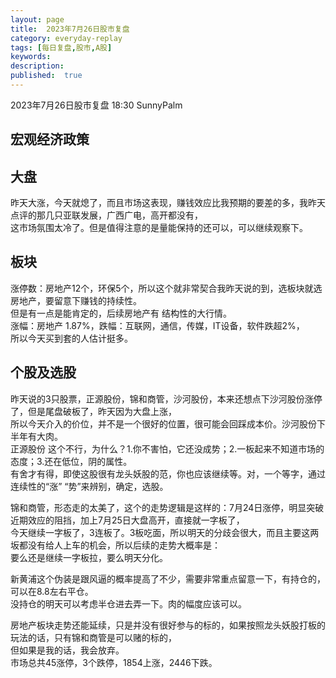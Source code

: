 ```yaml
---
layout: page
title:  2023年7月26日股市复盘
category: everyday-replay
tags: [每日复盘,股市,A股]
keywords:
description:
published:  true
---
```



2023年7月26日股市复盘 18:30 SunnyPalm

## 宏观经济政策

## 大盘
昨天大涨，今天就熄了，而且市场这表现，赚钱效应比我预期的要差的多，我昨天点评的那几只亚联发展，广西广电，高开都没有，  
这市场氛围太冷了。但是值得注意的是量能保持的还可以，可以继续观察下。
## 板块
涨停数：房地产12个，环保5个，所以这个就非常契合我昨天说的到，选板块就选房地产，要留意下赚钱的持续性。  
但是有一点是能肯定的，后续房地产有 结构性的大行情。  
涨幅：房地产 1.87%，跌幅：互联网，通信，传媒，IT设备，软件跌超2%，  
所以今天买到套的人估计挺多。  
## 个股及选股
昨天说的3只股票，正源股份，锦和商管，沙河股份，本来还想点下沙河股份涨停了，但是尾盘破板了，昨天因为大盘上涨，     
所以今天介入的价位，并不是一个很好的位置，很可能会回踩成本价。沙河股份下半年有大肉。   
正源股份 这个不行，为什么？1.你不害怕，它还没成势；2.一板起来不知道市场的态度；3.还在低位，阴的属性。   
有舍才有得，即使这股很有龙头妖股的范，你也应该继续等。对，一个等字，通过连续性的“涨”  “势”来辨别，确定，选股。  

锦和商管，形态走的太美了，这个的走势逻辑是这样的：7月24日涨停，明显突破近期效应的阻挡，加上7月25日大盘高开，直接就一字板了，  
今天继续一字板了，3连板了。3板吃面，所以明天的分歧会很大，而且主要这两坂都没有给人上车的机会，所以后续的走势大概率是：  
要么还是继续一字板拉，要么明天分化。  

新黄浦这个伪装是跟风逼的概率提高了不少，需要非常重点留意一下，有持仓的，可以在8.8左右平仓。  
没持仓的明天可以考虑半仓进去弄一下。肉的幅度应该可以。  

房地产板块走势还能延续，只是并没有很好参与的标的，如果按照龙头妖股打板的玩法的话，只有锦和商管是可以赌的标的，  
但如果是我的话，我会放弃。  
市场总共45涨停，3个跌停，1854上涨，2446下跌。

